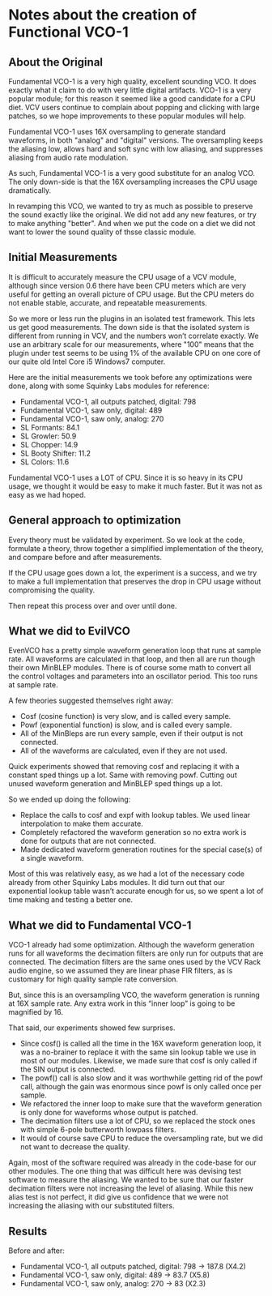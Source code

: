 # Notes about the creation of Functional VCO-1

## About the Original
Fundamental VCO-1 is a very high quality, excellent sounding VCO. It does exactly what it claim to do with very little digital artifacts. VCO-1 is a very popular module; for this reason it seemed like a good candidate for a CPU diet. VCV users continue to complain about popping and clicking with large patches, so we hope improvements to these popular modules will help. 

Fundamental VCO-1 uses 16X oversampling to generate standard waveforms, in both "analog" and "digital" versions. The oversampling keeps the aliasing low, allows hard and soft sync with low aliasing, and suppresses aliasing from audio rate modulation.

As such, Fundamental VCO-1 is a very good substitute for an analog VCO. The only down-side is that the 16X oversampling increases the CPU usage dramatically.

In revamping this VCO, we wanted to try as much as possible to preserve the sound exactly like the original. We did not add any new features, or try to make anything "better". And when we put the code on a diet we did not want to lower the sound quality of thsse classic module.

## Initial Measurements

It is difficult to accurately measure the CPU usage of a VCV module, although since version 0.6 there have been CPU meters which are very useful for getting an overall picture of CPU usage. But the CPU meters do not enable stable, accurate, and repeatable measurements.

So we more or less run the plugins in an isolated test framework. This lets us get good measurements. The down side is that the isolated system is different from running in VCV, and the numbers won’t correlate exactly.
We use an arbitrary scale for our measurements, where "100" means that the plugin under test seems to be using 1% of the available CPU on one core of our quite old Intel Core i5 Windows7 computer.

Here are the initial measurements we took before any optimizations were done, along with some Squinky Labs modules for reference:

* Fundamental VCO-1, all outputs patched, digital: 798
* Fundamental VCO-1, saw only, digital: 489
* Fundamental VCO-1, saw only, analog: 270
* SL Formants: 84.1
* SL Growler: 50.9
* SL Chopper: 14.9
* SL Booty Shifter: 11.2
* SL Colors: 11.6

Fundamental VCO-1 uses a LOT of CPU. Since it is so heavy in its CPU usage, we thought it would be easy to make it much faster. But it was not as easy as we had hoped.

## General approach to optimization

Every theory must be validated by experiment. So we look at the code, formulate a theory, throw together a simplified implementation of the theory, and compare before and after measurements.

If the CPU usage goes down a lot, the experiment is a success, and we try to make a full implementation that preserves the drop in CPU usage without compromising the quality.

Then repeat this process over and over until done.

## What we did to EvilVCO

EvenVCO has a pretty simple waveform generation loop that runs at sample rate. All waveforms are calculated in that loop, and then all are run though their own MinBLEP modules. There is of course some math to convert all the control voltages and parameters into an oscillator period. This too runs at sample rate.

A few theories suggested themselves right away:
* Cosf (cosine function) is very slow, and is called every sample.
* Powf (exponential function) is slow, and is called every sample.
* All of the MinBleps are run every sample, even if their output is not connected.
* All of the waveforms are calculated, even if they are not used.

Quick experiments showed that removing cosf and replacing it with a constant sped things up a lot. Same with removing powf. Cutting out unused waveform generation and MinBLEP sped things up a lot.

So we ended up doing the following:
* Replace the calls to cosf and expf with lookup tables. We used linear interpolation to make them accurate.
* Completely refactored the waveform generation so no extra work is done for outputs that are not connected.
* Made dedicated waveform generation routines for the special case(s) of a single waveform.

Most of this was relatively easy, as we had a lot of the necessary code already from other Squinky Labs modules. It did turn out that our exponential lookup table wasn’t accurate enough for us, so we spent a lot of time making and testing a better one.

## What we did to Fundamental VCO-1

VCO-1 already had some optimization. Although the waveform generation runs for all waveforms the decimation filters are only run for outputs that are connected. The decimation filters are the same ones used by the VCV Rack audio engine, so we assumed they are linear phase FIR filters, as is customary for high quality sample rate conversion.

But, since this is an oversampling VCO, the waveform generation is running at 16X sample rate. Any extra work in this “inner loop” is going to be magnified by 16.

That said, our experiments showed few surprises.

* Since cosf() is called all the time in the 16X waveform generation loop, it was a no-brainer to replace it with the same sin lookup table we use in most of our modules. Likewise, we made sure that cosf is only called if the SIN output is connected.
* The powf() call is also slow and it was worthwhile getting rid of the powf call, although the gain was enormous since powf is only called once per sample.
* We refactored the inner loop to make sure that the waveform generation is only done for waveforms whose output is patched.
* The decimation filters use a lot of CPU, so we replaced the stock ones with simple 6-pole butterworth lowpass filters.
* It would of course save CPU to reduce the oversampling rate, but we did not want to decrease the quality.

Again, most of the software required was already in the code-base for our other modules. The one thing that was difficult here was devising test software to measure the aliasing. We wanted to be sure that our faster decimation filters were not increasing the level of aliasing. While this new alias test is not perfect, it did give us confidence that we were not increasing the aliasing with our substituted filters.

## Results

Before and after:

* Fundamental VCO-1, all outputs patched, digital: 798 -> 187.8 (X4.2)
* Fundamental VCO-1, saw only, digital: 489 -> 83.7 (X5.8)
* Fundamental VCO-1, saw only, analog: 270 -> 83 (X2.3)
